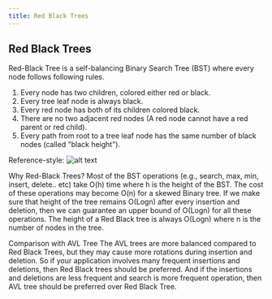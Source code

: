 ```yaml
---
title: Red Black Trees
---
```

## Red Black Trees

Red-Black Tree is a self-balancing Binary Search Tree (BST) where every node follows following rules.

1. Every node has two children, colored either red or black.
2. Every tree leaf node is always black.
3. Every red node has both of its children colored black.
3. There are no two adjacent red nodes (A red node cannot have a red parent or red child).
4. Every path from root to a tree leaf node has the same number of black nodes (called "black height").

Reference-style: 
![alt text][fibonacci]

[fibonacci]: https://upload.wikimedia.org/wikipedia/commons/thumb/a/ab/Fibonacci_Tree_as_Red-Black_Tree.svg/2000px-Fibonacci_Tree_as_Red-Black_Tree.svg.png "Fibonacci example of red black trees"

Why Red-Black Trees?
Most of the BST operations (e.g., search, max, min, insert, delete.. etc) take O(h) time where h is the height of the BST. The cost of these operations may become O(n) for a skewed Binary tree. If we make sure that height of the tree remains O(Logn) after every insertion and deletion, then we can guarantee an upper bound of O(Logn) for all these operations. The height of a Red Black tree is always O(Logn) where n is the number of nodes in the tree.

Comparison with AVL Tree
The AVL trees are more balanced compared to Red Black Trees, but they may cause more rotations during insertion and deletion. So if your application involves many frequent insertions and deletions, then Red Black trees should be preferred. And if the insertions and deletions are less frequent and search is more frequent operation, then AVL tree should be preferred over Red Black Tree.

